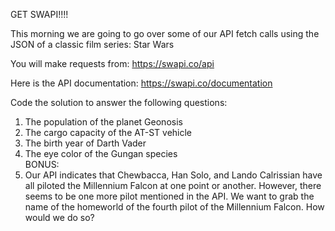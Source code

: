 GET SWAPI!!!!

This morning we are going to go over some of our API fetch calls using the JSON of a classic film series: Star Wars

You will make requests from:
https://swapi.co/api

Here is the API documentation: https://swapi.co/documentation

Code the solution to answer the following questions:

1. The population of the planet Geonosis
2. The cargo capacity of the AT-ST vehicle
3. The birth year of Darth Vader
4. The eye color of the Gungan species  
BONUS: 
5. Our API indicates that Chewbacca, Han Solo, and Lando Calrissian have all piloted the Millennium Falcon at one point or another. However, there seems to be one more pilot mentioned in the API. We want to grab the name of the homeworld of the fourth pilot of the Millennium Falcon. How would we do so?